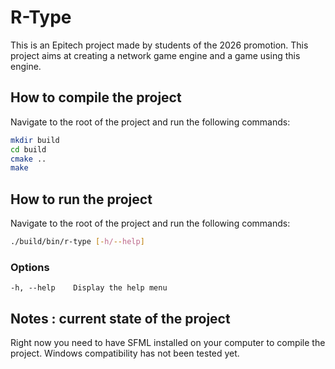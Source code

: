 # R-Type

This is an Epitech project made by students of the 2026 promotion.
This project aims at creating a network game engine and a game using this engine.

## How to compile the project

Navigate to the root of the project and run the following commands:

```bash
mkdir build
cd build
cmake ..
make
```

## How to run the project

Navigate to the root of the project and run the following commands:

```bash
./build/bin/r-type [-h/--help]
```

### Options
    -h, --help    Display the help menu

## Notes : current state of the project

Right now you need to have SFML installed on your computer to compile
the project. Windows compatibility has not been tested yet.
